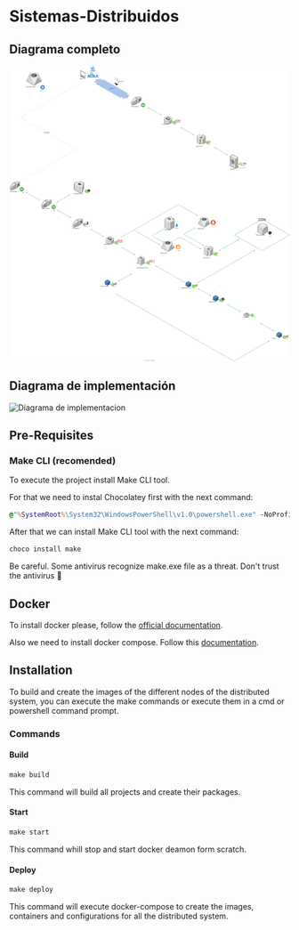 # Sistemas-Distribuidos

## Diagrama completo
![Diagram](Diagrama%20de%20Infraestructura.drawio.svg)

## Diagrama de implementación
![Diagrama de implementacion](https://github.com/RafaelRodriguezSanz/Sistemas-Distribuidos/assets/69221486/1483208d-da35-441f-8ab2-f9a9020c08a4)

## Pre-Requisites

### Make CLI (recomended)

To execute the project install Make CLI tool.

For that we need to instal Chocolatey first with the next command:

```cmd
@"%SystemRoot%\System32\WindowsPowerShell\v1.0\powershell.exe" -NoProfile -InputFormat None -ExecutionPolicy Bypass -Command "[System.Net.ServicePointManager]::SecurityProtocol = 3072; iex ((New-Object System.Net.WebClient).DownloadString('https://community.chocolatey.org/install.ps1'))" && SET "PATH=%PATH%;%ALLUSERSPROFILE%\chocolatey\bin"
```

After that we can install Make CLI tool with the next command:

```cmd
choco install make
```

Be careful. Some antivirus recognize make.exe file as a threat. Don't trust the antivirus 🤣

## Docker

To install docker please, follow the [official documentation](https://docs.docker.com/desktop/install/windows-install/ "Docker Doc").

Also we need to install docker compose. Follow this [documentation](https://docs.docker.com/compose/install/other/).

## Installation

To build and create the images of the different nodes of the distributed system, you can execute the make commands or execute them in a cmd or powershell command prompt.

### Commands

#### Build

```cmd
make build
```

This command will build all projects and create their packages.

#### Start

```cmd
make start
```

This command whill stop and start docker deamon form scratch.

#### Deploy

```cmd
make deploy
```

This command will execute docker-compose to create the images, containers and configurations for all the distributed system.
